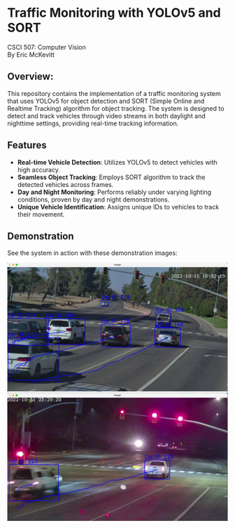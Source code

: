 # Traffic Monitoring with YOLOv5 and SORT
CSCI 507: Computer Vision  
By Eric McKevitt

## Overview:
This repository contains the implementation of a traffic monitoring system that uses YOLOv5 for object detection and SORT (Simple Online and Realtime Tracking) algorithm for object tracking. The system is designed to detect and track vehicles through video streams in both daylight and nighttime settings, providing real-time tracking information.

## Features
- **Real-time Vehicle Detection**: Utilizes YOLOv5 to detect vehicles with high accuracy.
- **Seamless Object Tracking**: Employs SORT algorithm to track the detected vehicles across frames.
- **Day and Night Monitoring**: Performs reliably under varying lighting conditions, proven by day and night demonstrations.
- **Unique Vehicle Identification**: Assigns unique IDs to vehicles to track their movement.
## Demonstration
See the system in action with these demonstration images:

![Cars Being Tracked in Daytime](./img/daytime_tracking.jpeg)
![Cars Being Tracked in Nighttime](./img/nighttime_tracking.jpeg)